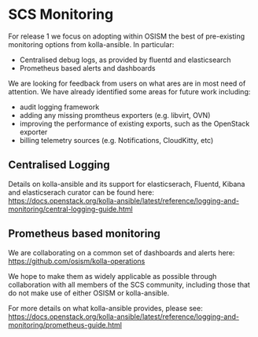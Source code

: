 # SCS Monitoring

For release 1 we focus on adopting within OSISM the best of
pre-existing monitoring options from kolla-ansible. In particular:

* Centralised debug logs, as provided by fluentd and elasticsearch
* Prometheus based alerts and dashboards

We are looking for feedback from users on what ares are in most need
of attention. We have already identified some areas for future work
including:

* audit logging framework
* adding any missing promtheus exporters (e.g. libvirt, OVN)
* improving the performance of existing exports, such as the OpenStack exporter
* billing telemetry sources (e.g. Notifications, CloudKitty, etc)

## Centralised Logging

Details on kolla-ansible and its support for elasticserach,
Fluentd, Kibana and elasticserach curator can be found here:
https://docs.openstack.org/kolla-ansible/latest/reference/logging-and-monitoring/central-logging-guide.html

## Prometheus based monitoring

We are collaborating on a common set of dashboards and alerts here:
https://github.com/osism/kolla-operations

We hope to make them as widely applicable as possible through collaboration
with all members of the SCS community, including those that do not make use
of either OSISM or kolla-ansible.

For more details on what kolla-ansible provides, please see:
https://docs.openstack.org/kolla-ansible/latest/reference/logging-and-monitoring/prometheus-guide.html
